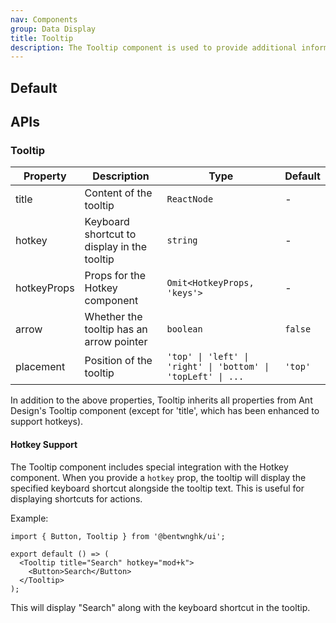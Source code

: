 ```yaml
---
nav: Components
group: Data Display
title: Tooltip
description: The Tooltip component is used to provide additional information to the user when they hover over a specific element.
---
```


## Default

<code src="./demos/index.tsx" nopadding></code>

## APIs

### Tooltip

| Property    | Description                                 | Type                                                         | Default |
| ----------- | ------------------------------------------- | ------------------------------------------------------------ | ------- |
| title       | Content of the tooltip                      | `ReactNode`                                                  | -       |
| hotkey      | Keyboard shortcut to display in the tooltip | `string`                                                     | -       |
| hotkeyProps | Props for the Hotkey component              | `Omit<HotkeyProps, 'keys'>`                                  | -       |
| arrow       | Whether the tooltip has an arrow pointer    | `boolean`                                                    | `false` |
| placement   | Position of the tooltip                     | `'top' \| 'left' \| 'right' \| 'bottom' \| 'topLeft' \| ...` | `'top'` |

In addition to the above properties, Tooltip inherits all properties from Ant Design's Tooltip component (except for 'title', which has been enhanced to support hotkeys).

#### Hotkey Support

The Tooltip component includes special integration with the Hotkey component. When you provide a `hotkey` prop, the tooltip will display the specified keyboard shortcut alongside the tooltip text. This is useful for displaying shortcuts for actions.

Example:

```tsx
import { Button, Tooltip } from '@bentwnghk/ui';

export default () => (
  <Tooltip title="Search" hotkey="mod+k">
    <Button>Search</Button>
  </Tooltip>
);
```

This will display "Search" along with the keyboard shortcut in the tooltip.

